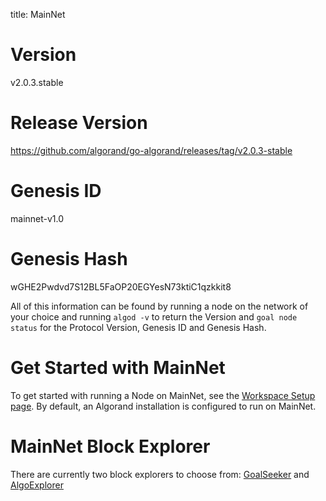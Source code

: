 title: MainNet

# Version
v2.0.3.stable

# Release Version
https://github.com/algorand/go-algorand/releases/tag/v2.0.3-stable

# Genesis ID
mainnet-v1.0

# Genesis Hash
wGHE2Pwdvd7S12BL5FaOP20EGYesN73ktiC1qzkkit8

All of this information can be found by running a node on the network of your choice and running `algod -v` to return the Version and `goal node status` for the Protocol Version, Genesis ID and Genesis Hash.

# Get Started with MainNet
To get started with running a Node on MainNet, see the [Workspace Setup page](/getting-started/setup). By default, an Algorand installation is configured to run on MainNet.

# MainNet Block Explorer
There are currently two block explorers to choose from: [GoalSeeker](https://goalseeker.purestake.io/algorand/mainnet) and [AlgoExplorer](https://testnet.algoexplorer.io/)